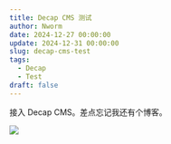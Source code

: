 ```yaml
---
title: Decap CMS 测试
author: Nworm
date: 2024-12-27 00:00:00
update: 2024-12-31 00:00:00
slug: decap-cms-test
tags:
  - Decap
  - Test
draft: false
---
```

接入 Decap CMS。差点忘记我还有个博客。
<!--more-->
![](https://assets.nworm.icu/屏幕截图_20241227_212408.png)

